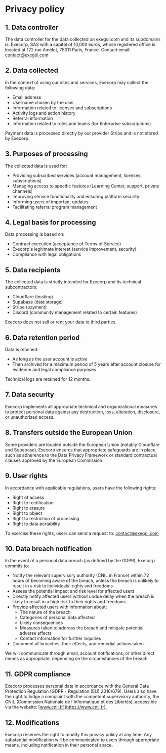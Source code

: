 # Privacy policy

## 1. Data controller

The data controller for the data collected on exegol.com and its subdomains is:
Execorp, SAS with a capital of 10,000 euros, whose registered office is located at 122 rue Amelot, 75011 Paris, France.
Contact email: [contact@exegol.com](mailto:contact@exegol.com)

## 2. Data collected

In the context of using our sites and services, Execorp may collect the following data:
- Email address
- Username chosen by the user
- Information related to licenses and subscriptions
- Activity logs and action history
- Referral information
- Information related to roles and teams (for Enterprise subscriptions)

Payment data is processed directly by our provider Stripe and is not stored by Execorp.

## 3. Purposes of processing

The collected data is used for:
- Providing subscribed services (account management, licenses, subscriptions)
- Managing access to specific features (Learning Center, support, private channels)
- Improving service functionality and ensuring platform security
- Informing users of important updates
- Facilitating referral program management

## 4. Legal basis for processing

Data processing is based on:
- Contract execution (acceptance of Terms of Service)
- Execorp's legitimate interest (service improvement, security)
- Compliance with legal obligations

## 5. Data recipients

The collected data is strictly intended for Execorp and its technical subcontractors:
- Cloudflare (hosting)
- Supabase (data storage)
- Stripe (payment)
- Discord (community management related to certain features)

Execorp does not sell or rent your data to third parties.

## 6. Data retention period

Data is retained:
- As long as the user account is active
- Then archived for a maximum period of 5 years after account closure for evidence and legal compliance purposes

Technical logs are retained for 12 months.

## 7. Data security

Execorp implements all appropriate technical and organizational measures to protect personal data against any destruction, loss, alteration, disclosure, or unauthorized access.

## 8. Transfers outside the European Union

Some providers are located outside the European Union (notably Cloudflare and Supabase).
Execorp ensures that appropriate safeguards are in place, such as adherence to the Data Privacy Framework or standard contractual clauses approved by the European Commission.

## 9. User rights

In accordance with applicable regulations, users have the following rights:
- Right of access
- Right to rectification
- Right to erasure
- Right to object
- Right to restriction of processing
- Right to data portability

To exercise these rights, users can send a request to: [contact@exegol.com](mailto:contact@exegol.com)

## 10. Data breach notification

In the event of a personal data breach (as defined by the GDPR), Execorp commits to:

- Notify the relevant supervisory authority (CNIL in France) within 72 hours of becoming aware of the breach, unless the breach is unlikely to result in a risk to individuals' rights and freedoms
- Assess the potential impact and risk level for affected users
- Directly notify affected users without undue delay when the breach is likely to result in a high risk to their rights and freedoms
- Provide affected users with information about:
  - The nature of the breach
  - Categories of personal data affected
  - Likely consequences
  - Measures taken to address the breach and mitigate potential adverse effects
  - Contact information for further inquiries
- Document all breaches, their effects, and remedial actions taken

We will communicate through email, account notifications, or other direct means as appropriate, depending on the circumstances of the breach.

## 11. GDPR compliance

Execorp processes personal data in accordance with the General Data Protection Regulation (GDPR - Regulation (EU) 2016/679).
Users also have the right to lodge a complaint with the competent supervisory authority, the CNIL (Commission Nationale de l'Informatique et des Libertés), accessible via the website: [www.cnil.fr](https://www.cnil.fr).

## 12. Modifications

Execorp reserves the right to modify this privacy policy at any time.
Any substantial modification will be communicated to users through appropriate means, including notification in their personal space. 